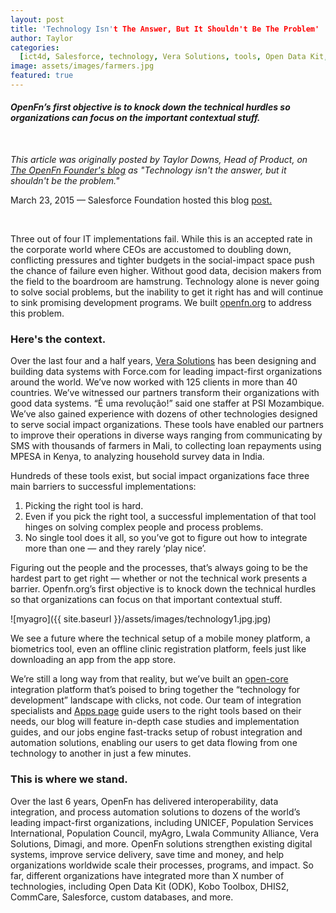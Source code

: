```yaml
---
layout: post
title: 'Technology Isn't The Answer, But It Shouldn't Be The Problem'
author: Taylor
categories:
  [ict4d, Salesforce, technology, Vera Solutions, tools, Open Data Kit, SurveyCTO]
image: assets/images/farmers.jpg
featured: true
---
```


#### _OpenFn’s first objective is to knock down the technical hurdles so organizations can focus on the important contextual stuff._

<br />

_This article was originally posted by Taylor Downs, Head of Product, on [The OpenFn Founder's blog](https://medium.com/@taylordowns2000) as "Technology isn't the answer, but it shouldn't be the problem."_

March 23, 2015 — Salesforce Foundation hosted this blog [post.](https://www.salesforce.org/technology-isnt-answer-shouldnt-problem/)

<br />


Three out of four IT implementations fail. While this is an accepted rate in the corporate world where CEOs are accustomed to doubling down, conflicting pressures and tighter budgets in the social-impact space push the chance of failure even higher. Without good data, decision makers from the field to the boardroom are hamstrung. Technology alone is never going to solve social problems, but the inability to get it right has and will continue to sink promising development programs. We built [openfn.org](http://www.openfn.org) to address this problem.

### Here's the context. 

Over the last four and a half years, [Vera Solutions](http://www.verasolutions.org/) has been designing and building data systems with Force.com for leading impact-first organizations around the world. We’ve now worked with 125 clients in more than 40 countries. We’ve witnessed our partners transform their organizations with good data systems. “É uma revolução!” said one staffer at PSI Mozambique. We’ve also gained experience with dozens of other technologies designed to serve social impact organizations. These tools have enabled our partners to improve their operations in diverse ways ranging from communicating by SMS with thousands of farmers in Mali, to collecting loan repayments using MPESA in Kenya, to analyzing household survey data in India.

Hundreds of these tools exist, but social impact organizations face three main barriers to successful implementations:

1. Picking the right tool is hard. 
1. Even if you pick the right tool, a successful implementation of that tool hinges on solving complex people and process problems.
1. No single tool does it all, so you’ve got to figure out how to integrate more than one — and they rarely ‘play nice’.

Figuring out the people and the processes, that’s always going to be the hardest part to get right — whether or not the technical work presents a barrier. Openfn.org’s first objective is to knock down the technical hurdles so that organizations can focus on that important contextual stuff.

![myagro]({{ site.baseurl }}/assets/images/technology1.jpg.jpg)

We see a future where the technical setup of a mobile money platform, a biometrics tool, even an offline clinic registration platform, feels just like downloading an app from the app store.

We’re still a long way from that reality, but we’ve built an [open-core](https://www.openfn.org/pricing#open-source) integration platform that’s poised to bring together the “technology for development” landscape with clicks, not code. Our team of integration specialists and [Apps page](http://openfn.org/apps) guide users to the right tools based on their needs, our blog will feature in-depth case studies and implementation guides, and our jobs engine fast-tracks setup of robust integration and automation solutions, enabling our users to get data flowing from one technology to another in just a few minutes.


### This is where we stand.

Over the last 6 years, OpenFn has delivered interoperability, data integration, and process automation solutions to dozens of the world’s leading impact-first organizations, including UNICEF, Population Services International, Population Council, myAgro, Lwala Community Alliance, Vera Solutions, Dimagi, and more. OpenFn solutions strengthen existing digital systems, improve service delivery, save time and money, and help organizations worldwide scale their processes, programs, and impact.  So far, different organizations have integrated more than X number of technologies, including Open Data Kit (ODK), Kobo Toolbox, DHIS2, CommCare, Salesforce, custom databases, and more. 

